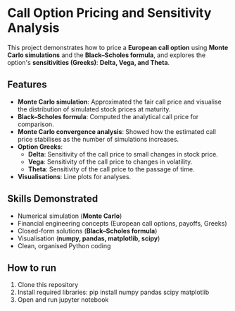 # Call Option Pricing and Sensitivity Analysis

This project demonstrates how to price a **European call option** using **Monte Carlo simulations** and the **Black–Scholes formula**, and explores the option's **sensitivities (Greeks)**: **Delta, Vega, and Theta**.

## Features

- **Monte Carlo simulation**: Approximated the fair call price and visualise the distribution of simulated stock prices at maturity.
- **Black–Scholes formula**: Computed the analytical call price for comparison.
- **Monte Carlo convergence analysis**: Showed how the estimated call price stabilises as the number of simulations increases.
- **Option Greeks**:
  - **Delta**: Sensitivity of the call price to small changes in stock price.
  - **Vega**: Sensitivity of the call price to changes in volatility.
  - **Theta**: Sensitivity of the call price to the passage of time.
- **Visualisations**: Line plots for analyses.

## Skills Demonstrated

- Numerical simulation (**Monte Carlo**)  
- Financial engineering concepts (European call options, payoffs, Greeks)  
- Closed-form solutions (**Black–Scholes formula**)  
- Visualisation (**numpy, pandas, matplotlib, scipy**)  
- Clean, organised Python coding

## How to run

1. Clone this repository
2. Install required libraries:
   pip install numpy pandas scipy matplotlib
3. Open and run jupyter notebook

